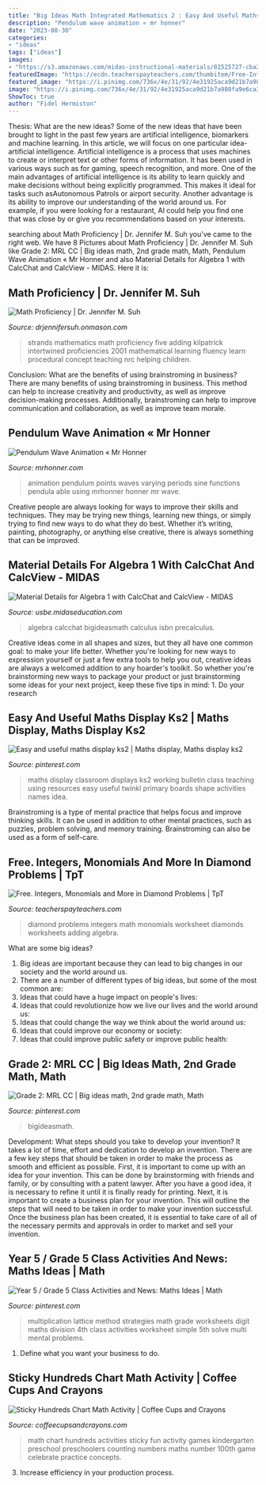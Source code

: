 ```yaml
---
title: "Big Ideas Math Integrated Mathematics 2 : Easy And Useful Maths Display Ks2"
description: "Pendulum wave animation « mr honner"
date: "2023-08-30"
categories:
- "ideas"
tags: ["ideas"]
images:
- "https://s3.amazonaws.com/midas-instructional-materials/81525727-cba2-47bd-8fb3-e9d168e3101c/Algebra1.jpg"
featuredImage: "https://ecdn.teacherspayteachers.com/thumbitem/Free-Integers-Monomials-and-More-in-Diamond-Problems-1363176388/original-384404-1.jpg"
featured_image: "https://i.pinimg.com/736x/4e/31/92/4e31925aca9d21b7a980fa9e6ca3ea50.jpg"
image: "https://i.pinimg.com/736x/4e/31/92/4e31925aca9d21b7a980fa9e6ca3ea50.jpg"
ShowToc: true
author: "Fidel Hermiston"
---
```



Thesis: What are the new ideas?
Some of the new ideas that have been brought to light in the past few years are artificial intelligence, biomarkers and machine learning. In this article, we will focus on one particular idea- artificial intelligence. Artificial intelligence is a process that uses machines to create or interpret text or other forms of information. It has been used in various ways such as for gaming, speech recognition, and more. 
One of the main advantages of artificial intelligence is its ability to learn quickly and make decisions without being explicitly programmed. This makes it ideal for tasks such asAutonomous Patrols or airport security. Another advantage is its ability to improve our understanding of the world around us. For example, if you were looking for a restaurant, AI could help you find one that was close by or give you recommendations based on your interests.

	

		
searching about Math Proficiency | Dr. Jennifer M. Suh you've came to the right web. We have 8 Pictures about Math Proficiency | Dr. Jennifer M. Suh like Grade 2: MRL CC | Big ideas math, 2nd grade math, Math, Pendulum Wave Animation « Mr Honner and also Material Details for Algebra 1 with CalcChat and CalcView - MIDAS. Here it is:
		
    
## Math Proficiency | Dr. Jennifer M. Suh

<img loading=lazy src="http://drjennifersuh.onmason.com/wp-content/blogs.dir/1095/files/2016/02/strands.jpg" onerror="this.onerror=null;this.src='https://tse4.mm.bing.net/th?id=OIP.lBSkhjjTaRT6RK8BhWCmJwHaJn&amp;pid=15.1';" alt="Math Proficiency | Dr. Jennifer M. Suh">

_Source: drjennifersuh.onmason.com_

>strands mathematics math proficiency five adding kilpatrick intertwined proficiencies 2001 mathematical learning fluency learn procedural concept teaching nrc helping children. 

	

Conclusion: What are the benefits of using brainstroming in business?
There are many benefits of using brainstroming in business. This method can help to increase creativity and productivity, as well as improve decision-making processes. Additionally, brainstroming can help to improve communication and collaboration, as well as improve team morale.

    
## Pendulum Wave Animation « Mr Honner

<img loading=lazy src="https://i1.wp.com/MrHonner.com/wp-content/uploads/2011/06/pendulum-animation-3-resized-1.gif" onerror="this.onerror=null;this.src='https://tse1.mm.bing.net/th?id=OIP.yrxP_VAXtDj86jZM1a3kWAHaFt&amp;pid=15.1';" alt="Pendulum Wave Animation « Mr Honner">

_Source: mrhonner.com_

>animation pendulum points waves varying periods sine functions pendula able using mrhonner honner mr wave. 

	

Creative people are always looking for ways to improve their skills and techniques. They may be trying new things, learning new things, or simply trying to find new ways to do what they do best. Whether it’s writing, painting, photography, or anything else creative, there is always something that can be improved.

    
## Material Details For Algebra 1 With CalcChat And CalcView - MIDAS

<img loading=lazy src="https://s3.amazonaws.com/midas-instructional-materials/81525727-cba2-47bd-8fb3-e9d168e3101c/Algebra1.jpg" onerror="this.onerror=null;this.src='https://tse2.mm.bing.net/th?id=OIP.C4qdb4Zk-cLsyH9XHQwLHwHaKI&amp;pid=15.1';" alt="Material Details for Algebra 1 with CalcChat and CalcView - MIDAS">

_Source: usbe.midaseducation.com_

>algebra calcchat bigideasmath calculus isbn precalculus. 

	

Creative ideas come in all shapes and sizes, but they all have one common goal: to make your life better. Whether you're looking for new ways to expression yourself or just a few extra tools to help you out, creative ideas are always a welcomed addition to any hoarder's toolkit. So whether you're brainstorming new ways to package your product or just brainstorming some ideas for your next project, keep these five tips in mind: 1. Do your research

    
## Easy And Useful Maths Display Ks2 | Maths Display, Maths Display Ks2

<img loading=lazy src="https://i.pinimg.com/originals/7e/ac/3c/7eac3c1c190f66447ca8448416c6d9c9.jpg" onerror="this.onerror=null;this.src='https://tse3.mm.bing.net/th?id=OIP.b8_ZX4VQ7LY76RGQ1J3E8wHaJ4&amp;pid=15.1';" alt="Easy and useful maths display ks2 | Maths display, Maths display ks2">

_Source: pinterest.com_

>maths display classroom displays ks2 working bulletin class teaching using resources easy useful twinkl primary boards shape activities names idea. 

	

Brainstroming is a type of mental practice that helps focus and improve thinking skills. It can be used in addition to other mental practices, such as puzzles, problem solving, and memory training. Brainstroming can also be used as a form of self-care.

    
## Free. Integers, Monomials And More In Diamond Problems | TpT

<img loading=lazy src="https://ecdn.teacherspayteachers.com/thumbitem/Free-Integers-Monomials-and-More-in-Diamond-Problems-1363176388/original-384404-1.jpg" onerror="this.onerror=null;this.src='https://tse3.mm.bing.net/th?id=OIP.zaLBq1g-aq2taWTJhDULtgAAAA&amp;pid=15.1';" alt="Free. Integers, Monomials and More in Diamond Problems | TpT">

_Source: teacherspayteachers.com_

>diamond problems integers math monomials worksheet diamonds worksheets adding algebra. 

	

What are some big ideas?
1. Big ideas are important because they can lead to big changes in our society and the world around us.
2. There are a number of different types of big ideas, but some of the most common are: 
3. Ideas that could have a huge impact on people's lives: 
4. Ideas that could revolutionize how we live our lives and the world around us: 
5. Ideas that could change the way we think about the world around us: 
6. Ideas that could improve our economy or society: 
7. Ideas that could improve public safety or improve public health: 


    
## Grade 2: MRL CC | Big Ideas Math, 2nd Grade Math, Math

<img loading=lazy src="https://i.pinimg.com/736x/4e/31/92/4e31925aca9d21b7a980fa9e6ca3ea50.jpg" onerror="this.onerror=null;this.src='https://tse4.mm.bing.net/th?id=OIP.dpjCEDWKo44H2bbgHeQfAwAAAA&amp;pid=15.1';" alt="Grade 2: MRL CC | Big ideas math, 2nd grade math, Math">

_Source: pinterest.com_

>bigideasmath. 

	

Development: What steps should you take to develop your invention?
It takes a lot of time, effort and dedication to develop an invention. There are a few key steps that should be taken in order to make the process as smooth and efficient as possible. First, it is important to come up with an idea for your invention. This can be done by brainstorming with friends and family, or by consulting with a patent lawyer. After you have a good idea, it is necessary to refine it until it is finally ready for printing. Next, it is important to create a business plan for your invention. This will outline the steps that will need to be taken in order to make your invention successful. Once the business plan has been created, it is essential to take care of all of the necessary permits and approvals in order to market and sell your invention.

    
## Year 5 / Grade 5 Class Activities And News: Maths Ideas | Math

<img loading=lazy src="https://i.pinimg.com/originals/94/c2/91/94c2919a63a912aba8d173fa7261dee7.png" onerror="this.onerror=null;this.src='https://tse3.mm.bing.net/th?id=OIP.rTityv9JI0i2_xHsSA6l9gHaME&amp;pid=15.1';" alt="Year 5 / Grade 5 Class Activities and News: Maths Ideas | Math">

_Source: pinterest.com_

>multiplication lattice method strategies math grade worksheets digit maths division 4th class activities worksheet simple 5th solve multi mental problems. 

	

1. Define what you want your business to do.

    
## Sticky Hundreds Chart Math Activity | Coffee Cups And Crayons

<img loading=lazy src="https://cdn.coffeecupsandcrayons.com/wp-content/uploads/2014/01/Big-Sticky-Hundreds-Chart-Fun-math-practice-for-both-preschoolers-and-big-kids-.jpg" onerror="this.onerror=null;this.src='https://tse2.mm.bing.net/th?id=OIP.u0_oG_3lwUR2TwhYSpwMCgHaLH&amp;pid=15.1';" alt="Sticky Hundreds Chart Math Activity | Coffee Cups and Crayons">

_Source: coffeecupsandcrayons.com_

>math chart hundreds activities sticky fun activity games kindergarten preschool preschoolers counting numbers maths number 100th game celebrate practice concepts. 

	

3. Increase efficiency in your production process.

